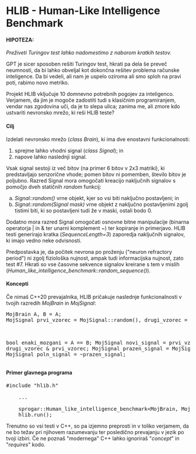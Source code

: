 <h1>HLIB - Human-Like Intelligence Benchmark</h1>

<h4>HIPOTEZA:</h4>
<p>
  <em>Preživeti Turingov test lahko nadomestimo z naborom kratkih testov.</em>
</p>

<p>
GPT je sicer sposoben rešiti Turingov test, hkrati pa dela še preveč neumnosti, da bi lahko obveljal kot dokončna rešitev problema računske inteligence. Da bi vedeli, ali nam je uspelo oziroma ali smo sploh na pravi poti, rabimo novo metriko. 
</p>
<p>
Projekt HLIB vključuje 10 domnevno potrebnih pogojev za inteligenco. Verjamem, da jim je mogoče zadostiti tudi s klasičnim programiranjem, vendar nas zgodovina uči, da je to slepa ulica; zanima me, ali zmore kdo ustvariti nevronsko mrežo, ki reši HLIB teste?
</p>

<h4>Cilj</h4>
<p>
Izdelati nevronsko mrežo (<em>class Brain</em>), ki ima dve enostavni funkcionalnosti:
</p>
  <ol>
<li>sprejme lahko vhodni signal (<em>class Signal</em>); in</li>
<li>napove lahko naslednji signal.</li>
  </ol>
<p>
Vsak signal sestoji iz več bitov (na primer 6 bitov v 2x3 matriki), ki predstavljajo senzorične vhode; pomen bitov ni pomemben, število bitov je poljubno. Razred Signal mora omogočati kreacijo naključnih signalov s pomočjo dveh statičnih <em>random</em> funkcij:
  </p>
  <ol type="a">
<li><em>Signal::random()</em> vrne objekt, kjer so vsi biti naključno postavljeni; in</li>
<li><em>Signal::random(Signal mask)</em> vrne objekt z naključno postavljenimi zgolj tistimi biti, ki so postavljeni tudi že v maski, ostali bodo 0.</li>
  </ol>
<p>
Dodatno mora razred Signal omogočati osnovne bitne manipulacije (binarna operatorja | in & ter unarni komplement ~) ter kopiranje in primerjavo. HLIB testi generirajo kratka (<em>SequenceLength=3</em>) zaporedja naključnih signalov, ki imajo vedno neke odvisnosti.</p>
<p>
  Predpostavka je, da počitek nevrona po proženju ("neuron refractory period") ni zgolj fiziološka nujnost, ampak tudi informacijska nujnost, zato test #7. Hkrati so vse časovne sekvence signalov kreirane s tem v mislih (<em>Human_like_intelligence_benchmark::random_sequence()</em>).
</p>

<h4>Koncepti</h4>

<p>Če nimaš C++20 prevajalnika, HLIB pričakuje naslednje funkcionalnosti v tvojih razredih <em>MojBrain</em> in <em>MojSignal</em>:</p>
<pre>
MojBrain A, B = A;
MojSignal prvi_vzorec = MojSignal::random(), drugi_vzorec = MojSignal::random(~prvi_vzorec);<br/>
  
bool enaki_mozgani = A == B;
MojSignal novi_signal = prvi_vzorec | drugi_vzorec & prvi_vzorec;
MojSignal prazen_signal = MojSignal{};
MojSignal poln_signal = ~prazen_signal;
</pre>

<h4>Primer glavnega programa</h4>
<p>
<pre>
#include "hlib.h"<br/>
    ...<br/>
    sprogar::Human_like_intelligence_benchmark&lt;MojBrain, MojSignal&gt; hlib;
    hlib.run();
</pre>
</p>
<p>
Trenutno so vsi testi v C++, so pa izjemno preprosti in v toliko verjamem, da ne bo težav pri njihovem razumevanju ter posledično prevajanju v jezik po tvoji izbiri. Če ne poznaš "modernega" C++ lahko ignoriraš "<em>concept</em>" in "<em>requires</em>" kodo.
</p>

